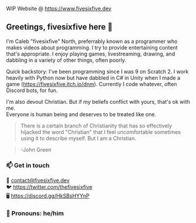 WIP Website @ https://www.fivesixfive.dev
## Greetings, fivesixfive here 👋

I'm Caleb "fivesixfive" North, preferrably known as a programmer who makes
videos about programming. I try to provide entertaining content that's
appropriate.  I enjoy playing games, livestreaming, drawing, and dabbling in a variety
of other things, often poorly. 

Quick backstory: I've been programming since I was 9 on Scratch 2.
I work heavily with Python now but have dabbled in C# in Unity when
I made a game (https://fivesixfive.itch.io/dnm). Currently I code
whatever, often Discord bots, for fun.

I'm also devout Christian. But if my beliefs conflict with yours, that's ok with me.\
Everyone is human being and deserves to be treated like one.

> There is a certain branch of Christianity that has so
> effectively hijacked the word "Christian" that I feel 
> uncomfortable sometimes using it to describe myself. But
> I am a Christian.

> -John Green

### 📫 Get in touch
📧 contact@fivesixfive.dev\
🐦 https://twitter.com/thefivesixfive \
🖥️ https://discord.gg/HkSBsHYYnP

### 💬 Pronouns: he/him
